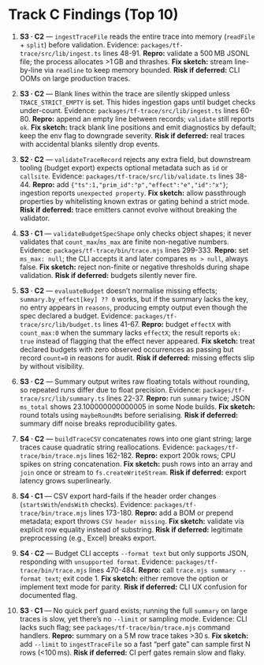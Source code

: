 # Track C Findings (Top 10)

1. **S3 · C2** — `ingestTraceFile` reads the entire trace into memory (`readFile` + `split`) before validation. Evidence: `packages/tf-trace/src/lib/ingest.ts` lines 48-91. **Repro:** validate a 500 MB JSONL file; the process allocates >1 GB and thrashes. **Fix sketch:** stream line-by-line via `readline` to keep memory bounded. **Risk if deferred:** CLI OOMs on large production traces.

2. **S3 · C2** — Blank lines within the trace are silently skipped unless `TRACE_STRICT_EMPTY` is set. This hides ingestion gaps until budget checks under-count. Evidence: `packages/tf-trace/src/lib/ingest.ts` lines 60-80. **Repro:** append an empty line between records; `validate` still reports `ok`. **Fix sketch:** track blank line positions and emit diagnostics by default; keep the env flag to downgrade severity. **Risk if deferred:** real traces with accidental blanks silently drop events.

3. **S2 · C2** — `validateTraceRecord` rejects any extra field, but downstream tooling (budget export) expects optional metadata such as `id` or `callsite`. Evidence: `packages/tf-trace/src/lib/validate.ts` lines 38-44. **Repro:** add `{"ts":1,"prim_id":"p","effect":"e","id":"x"}`; ingestion reports `unexpected property`. **Fix sketch:** allow passthrough properties by whitelisting known extras or gating behind a strict mode. **Risk if deferred:** trace emitters cannot evolve without breaking the validator.

4. **S3 · C1** — `validateBudgetSpecShape` only checks object shapes; it never validates that `count_max`/`ms_max` are finite non-negative numbers. Evidence: `packages/tf-trace/bin/trace.mjs` lines 299-333. **Repro:** set `ms_max: null`; the CLI accepts it and later compares `ms > null`, always false. **Fix sketch:** reject non-finite or negative thresholds during shape validation. **Risk if deferred:** budgets silently never fire.

5. **S3 · C2** — `evaluateBudget` doesn’t normalise missing effects; `summary.by_effect[key] ?? 0` works, but if the summary lacks the key, no entry appears in `reasons`, producing empty output even though the spec declared a budget. Evidence: `packages/tf-trace/src/lib/budget.ts` lines 41-67. **Repro:** budget `effectX` with `count_max:0` when the summary lacks `effectX`; the result reports `ok: true` instead of flagging that the effect never appeared. **Fix sketch:** treat declared budgets with zero observed occurrences as passing but record `count=0` in reasons for audit. **Risk if deferred:** missing effects slip by without visibility.

6. **S3 · C2** — Summary output writes raw floating totals without rounding, so repeated runs differ due to float precision. Evidence: `packages/tf-trace/src/lib/summary.ts` lines 22-37. **Repro:** run `summary` twice; JSON `ms_total` shows 23.100000000000005 in some Node builds. **Fix sketch:** round totals using `maybeRoundMs` before serialising. **Risk if deferred:** summary diff noise breaks reproducibility gates.

7. **S4 · C2** — `buildTraceCSV` concatenates rows into one giant string; large traces cause quadratic string reallocations. Evidence: `packages/tf-trace/bin/trace.mjs` lines 162-182. **Repro:** export 200k rows; CPU spikes on string concatenation. **Fix sketch:** push rows into an array and `join` once or stream to `fs.createWriteStream`. **Risk if deferred:** export latency grows superlinearly.

8. **S4 · C1** — CSV export hard-fails if the header order changes (`startsWith`/`endsWith` checks). Evidence: `packages/tf-trace/bin/trace.mjs` lines 173-180. **Repro:** add a BOM or prepend metadata; export throws `CSV header missing`. **Fix sketch:** validate via explicit row equality instead of substring. **Risk if deferred:** legitimate preprocessing (e.g., Excel) breaks export.

9. **S4 · C2** — Budget CLI accepts `--format text` but only supports JSON, responding with `unsupported format`. Evidence: `packages/tf-trace/bin/trace.mjs` lines 470-484. **Repro:** call `trace.mjs summary --format text`; exit code 1. **Fix sketch:** either remove the option or implement text mode for parity. **Risk if deferred:** CLI UX confusion for documented flag.

10. **S3 · C1** — No quick perf guard exists; running the full `summary` on large traces is slow, yet there’s no `--limit` or sampling mode. Evidence: CLI lacks such flag; see `packages/tf-trace/bin/trace.mjs` command handlers. **Repro:** summary on a 5 M row trace takes >30 s. **Fix sketch:** add `--limit` to `ingestTraceFile` so a fast “perf gate” can sample first N rows (<100 ms). **Risk if deferred:** CI perf gates remain slow and flaky.
